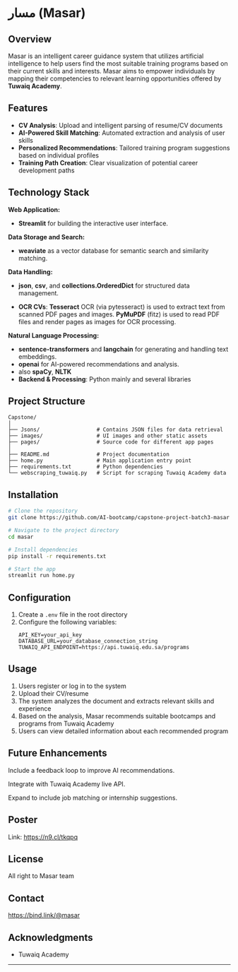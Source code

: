# مسار (Masar)

## Overview

Masar is an intelligent career guidance system that utilizes artificial intelligence 
to help users find the most suitable training programs based on their current skills and interests. 
Masar aims to empower individuals by mapping their competencies to relevant learning opportunities offered by **Tuwaiq Academy**.

## Features

- **CV Analysis**: Upload and intelligent parsing of resume/CV documents
- **AI-Powered Skill Matching**: Automated extraction and analysis of user skills
- **Personalized Recommendations**: Tailored training program suggestions based on individual profiles
- **Training Path Creation**: Clear visualization of potential career development paths

## Technology Stack

**Web Application:**  
- **Streamlit** for building the interactive user interface.

**Data Storage and Search:**  
- **weaviate** as a vector database for semantic search and similarity matching.  

**Data Handling:**  
- **json**, **csv**, and **collections.OrderedDict** for structured data management.  

- **OCR CVs**:
**Tesseract** OCR (via pytesseract) is used to extract text from scanned PDF pages and images.
**PyMuPDF** (fitz) is used to read PDF files and render pages as images for OCR processing.

**Natural Language Processing:**  
- **sentence-transformers** and **langchain** for generating and handling text embeddings.  
- **openai** for AI-powered recommendations and analysis.
- also **spaCy**, **NLTK**
- **Backend & Processing**: Python mainly and several libraries

## Project Structure



```
Capstone/
│
├── Jsons/                  # Contains JSON files for data retrieval
├── images/                 # UI images and other static assets
├── pages/                  # Source code for different app pages
│
├── README.md               # Project documentation
├── home.py                 # Main application entry point
├── requirements.txt        # Python dependencies
└── webscraping_tuwaiq.py   # Script for scraping Tuwaiq Academy data
```
## Installation

```bash
# Clone the repository
git clone https://github.com/AI-bootcamp/capstone-project-batch3-masar

# Navigate to the project directory
cd masar

# Install dependencies
pip install -r requirements.txt  

# Start the app
streamlit run home.py
```

## Configuration

1. Create a `.env` file in the root directory
2. Configure the following variables:
   ```
   API_KEY=your_api_key
   DATABASE_URL=your_database_connection_string
   TUWAIQ_API_ENDPOINT=https://api.tuwaiq.edu.sa/programs
   ```

## Usage

1. Users register or log in to the system
2. Upload their CV/resume 
3. The system analyzes the document and extracts relevant skills and experience
4. Based on the analysis, Masar recommends suitable bootcamps and programs from Tuwaiq Academy
5. Users can view detailed information about each recommended program

## Future Enhancements

Include a feedback loop to improve AI recommendations.

Integrate with Tuwaiq Academy live API.

Expand to include job matching or internship suggestions.

## Poster
Link: https://n9.cl/tkqpq


## License

All right to Masar team

## Contact

https://bind.link/@masar

## Acknowledgments

- Tuwaiq Academy 

---
